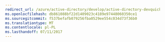 ```yaml
---
redirect_url: /azure/active-directory/develop/active-directory-devquickstarts-xamarin
ms.openlocfilehash: db861088bf22d1409023c4189e97448060350ce1
ms.sourcegitcommit: f537befafb079256fba0529ee554c034d73f36b0
ms.translationtype: MT
ms.contentlocale: pl-PL
ms.lasthandoff: 07/11/2017
---
```


